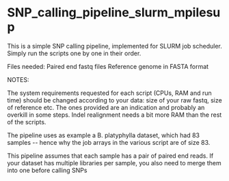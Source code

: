 # SNP_calling_pipeline_slurm_mpilesup


This is a simple SNP calling pipeline, implemented for SLURM job scheduler.
Simply run the scripts one by one in their order.

Files needed: 
Paired end fastq files
Reference genome in FASTA format

NOTES:

The system requirements requested for each script (CPUs, RAM and run time) should be changed according to your data: size of your raw fastq, size of reference etc. The ones provided are an indication and probably an overkill in some steps.
Indel realignment needs a bit more RAM than the rest of the scripts.

The pipeline uses as example a B. platyphylla dataset, which had 83 samples -- hence why the job arrays in the various script are of size 83.

This pipeline assumes that each sample has a pair of paired end reads. If your dataset has multiple libraries per sample, you also need to merge them into one before calling SNPs
